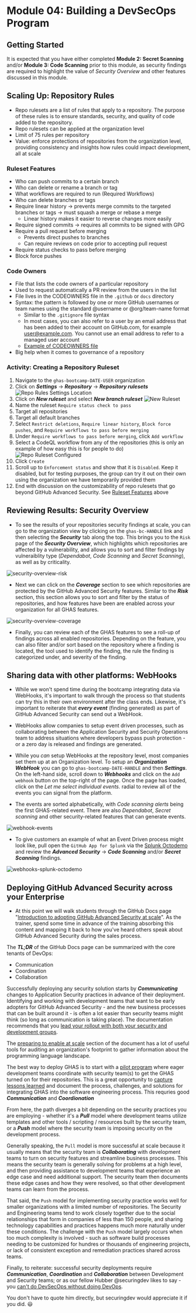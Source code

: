 # Module 04: Building a DevSecOps Program

## Getting Started

It is expected that you have either completed **Module 2: Secret Scanning** and/or **Module 3: Code Scanning** prior to this module, as security findings are required to highlight the value of _Security Overview_ and other features discussed in this module.

<!-- CODEOWNERS - add this part to here

Branch protection rules for CodeQL -- how to implement CodeQL using those rules 

Branch protection rules can be modified in the repo or at the org level 

Makes more sense to manage them at the org level for standard things and then at the repo level for project specific needs -->

## Scaling Up: Repository Rules

- Repo rulesets are a list of rules that apply to a repository. The purpose of these rules is to ensure standards, security, and quality of code added to the repository.
- Repo rulesets can be applied at the organization level
- Limit of 75 rules per repository
- Value: enforce protections of repositories from the organization level, providing consistency and insights how rules could impact development, all at scale

### Ruleset Features

- Who can push commits to a certain branch
- Who can delete or rename a branch or tag
- What workflows are required to run (Required Workflows)
- Who can delete branches or tags
- Require linear history -> prevents merge commits to the targeted branches or tags -> must squash a merge or rebase a merge
  - Linear history makes it easier to reverse changes more easily
- Require signed commits -> requires all commits to be signed with GPG
- Require a pull request before merging
  - Prevents direct pushes to branches
  - Can require reviews on code prior to accepting pull request
- Require status checks to pass before merging
- Block force pushes

<!-- We'll do the activity once we have confirmed that CodeQL can be used as a required workflow. For now, we can skip this part and move on to the rest of the module. 

CodeQL cannot be a required workflow. The way the yaml files are read, CodeQL scans are ignored. Not all repos that have code scanning are using advanced setup, which causes a conflict as the branch protection rules don't know if CodeQL is being run.

Need to confirm this further.-->

### Code Owners

- File that lists the code owners of a particular repository
- Used to request automatically a PR review from the users in the list
- File lives in the CODEOWNERS file in the `.github` or `docs` directory
- Syntax: the pattern is followed by one or more GitHub usernames or team names using the standard @username or @org/team-name format
  - Similar to the `.gitignore` file syntax
  - In most cases, you can also refer to a user by an email address that has been added to their account on GitHub.com, for example [user@example.com](user@example.com). You cannot use an email address to refer to a managed user account
  - [Example of CODEOWNERS file](https://docs.github.com/en/enterprise-cloud@latest/repositories/managing-your-repositorys-settings-and-features/customizing-your-repository/about-code-owners#example-of-a-codeowners-file)
- Big help when it comes to governance of a repository

### Activity: Creating a Repository Ruleset

1. Navigate to the `ghas-bootcamp-DATE-USER` organization
2. Click on **_Settings_** -> **_Repository_** -> **_Repository rulesets_**
  ![Repo Rules Settings Location](images/repo-rulesets-location.png)
3. Click on **_New ruleset_** and select **_New branch ruleset_**
  ![New Ruleset](images/new-ruleset.png)
4. Name the ruleset `Require status check to pass`
5. Target all repositories
6. Target all default branches
7. Select `Restrict deletions`, `Require linear history`, `Block force pushes`, and `Require workflows to pass before merging`
8. Under `Require workflows to pass before merging`, click `Add workflow`
9. Select a CodeQL workflow from any of the repositories (this is only an example of how easy this is for people to do)
  ![Repo Ruleset Configured](images/repo-ruleset-configured.png)
10. Click `Create`
11. Scroll up to `Enforcement status` and show that it is `Disabled`. Keep it disabled, but for testing purposes, the group can try it out on their own using the organization we have temporarily provided them
12. End with discussion on the customizability of repo rulesets that go beyond GitHub Advanced Security. See [Ruleset Features](#ruleset-features) above

## Reviewing Results: Security Overview

- To see the results of your repositories security findings at scale, you can go to the organization view by clicking on the `ghas-bc-HANDLE` link and then selecting the **_Security_** tab along the top. This brings you to the `Risk` page of the **_Security Overview_**, which highlights which repositories are affected by a vulnerability, and allows you to sort and filter findings by vulneraiblity type (_Dependabot_, _Code Scanning_ and _Secret Scanning_), as well as by criticality.

![security-overview-risk](https://user-images.githubusercontent.com/22803099/236025079-94d45e14-01ae-4bcd-9794-21aac8861a8d.png)

- Next we can click on the **_Coverage_** section to see which repositories are protected by the GitHub Advanced Security features. Similar to the **_Risk_** section, this section allows you to sort and filter by the status of repositories, and how features have been are enabled across your organization for all GHAS features.

![security-overview-coverage](https://user-images.githubusercontent.com/22803099/236025110-26d67010-e372-43ce-a1dd-9a26d85a731a.png)

- Finally, you can review each of the GHAS features to see a roll-up of findings across all enabled repositories. Depending on the feature, you can also filter and/or sort based on the repository where a finding is located, the tool used to identify the finding, the rule the finding is categorized under, and severity of the finding.

## Sharing data with other platforms: WebHooks

- While we won't spend time during the bootcamp integrating data via WebHooks, it's important to walk through the process so that students can try this in their own environment after the class ends. Likewise, it's important to reiterate that **_every event_** (finding generated) as part of GitHub Advanced Security can send out a WebHook.

- WebHooks allow companies to setup event driven processes, such as collaborating between the Application Security and Security Operations team to address situations where developers bypass push protection - or a zero day is released and findings are generated.

- While you _can_ setup WebHooks at the repository level, most companies set them up at an Organization level. To setup an **_Organization WebHook_** you can go to `ghas-bootcamp-DATE-HANDLE` and then **_Settings_**. On the left-hand side, scroll down to **_Webhooks_** and click on the `Add webhook` button on the top-right of the page. Once the page has loaded, click on the _Let me select individual events._ radial to review all of the events you can signal from the platform.

- The events are sorted alphabetically, with _Code scanning alerts_ being the first GHAS-related event. There are also _Dependabot_, _Secret scanning_ and other security-related features that can generate events.

![webhook-events](https://user-images.githubusercontent.com/22803099/236025249-3bb1c040-1a07-4a02-857c-e2ddf463684f.png)

- To give customers an example of what an Event Driven process might look like, pull open the `GitHub App for Splunk` via the [Splunk Octodemo](https://splunk-octodemo.com/) and review the **_Advanced Security_** ->  **_Code Scanning_** and/or **_Secret Scanning_** findings.

![webhooks-splunk-octodemo](https://user-images.githubusercontent.com/22803099/236025325-451fa660-c3b8-4b7a-bbb5-23ceafbf8985.png)

## Deploying GitHub Advanced Security across your Enterprise

- At this point we will walk students through the GitHub Docs page "[Introduction to adopting GitHub Advanced Security at scale](https://docs.github.com/en/enterprise-cloud@latest/code-security/adopting-github-advanced-security-at-scale/introduction-to-adopting-github-advanced-security-at-scale)". As the trainer, spend some time in advance of the training absorbing this content and mapping it back to how you've heard others speak about GitHub Advanced Security during the sales process.

The **_TL;DR_** of the GitHub Docs page can be summarized with the core tenants of DevOps:

- Communication
- Coordination
- Collaboration

Successfully deploying any security solution starts by **_Communicating_** changes to Application Security practices in advance of their deployment. Identifying and working with development teams that want to be early adopters for GitHub Advanced Security - and the new business processes that can be built around it - is often a lot easier than security teams might think (so long as communication is taking place). The documentation recommends that you [lead your rollout with both your security and development groups](https://docs.github.com/en/enterprise-cloud@latest/code-security/adopting-github-advanced-security-at-scale/phase-1-align-on-your-rollout-strategy-and-goals#lead-your-rollout-with-both-your-security-and-development-groups).

The [preparing to enable at scale](https://docs.github.com/en/enterprise-cloud@latest/code-security/adopting-github-advanced-security-at-scale/phase-2-preparing-to-enable-at-scale) section of the document has a lot of useful tools for auditing an organization's footprint to gather information about the programming language landscape.

The best way to deploy GHAS is to start with a [pilot program](https://docs.github.com/en/enterprise-cloud@latest/code-security/adopting-github-advanced-security-at-scale/phase-3-pilot-programs) where eager development teams coordinate with security team(s) to get the GHAS turned on for their repositories. This is a great opportunity to [capture lessons learned](https://docs.github.com/en/enterprise-cloud@latest/code-security/adopting-github-advanced-security-at-scale/phase-4-create-internal-documentation) and document the process, challenges, and solutions for integrating GHAS into the software engineering process. This requries good **_Communication_** and **_Coordionation_**

From here, the path diverges a bit depending on the security practices you are employing - whether it's a **_Pull_** model where development teams utilize templates and other tools / scripting / resources built by the security team, or a **_Push_** model where the security team is imposing security on the development process.

Generally speaking, the `Pull` model is more successful at scale because it usually means that the security team is **_Collaborating_** with development teams to turn on security features and streamline business processes. This means the security team is generally solving for problems at a high level, and then providing assistance to development teams that experience an edge case and need additional support. The security team then documents these edge cases and how they were resolved, so that other development teams can learn from the process.

That said, the `Push` model for implementing security practice works well for smaller organizations with a limited number of repositories. The Security and Engineering teams tend to work closely together due to the social relationships that form in companies of less than 150 people, and sharing technology capabilities and practices happens much more naturally under these conditions. The challenge with the `Push` model largely occurs when too much complexity is involved - such as software build processes needing to be customized for hundres or thousands of engineering projects, or lack of consistent exception and remediation practices shared across teams.

Finally, to reiterate: successful security deployments require **_Communication_**, **_Coordination_** and **_Collaboration_** between Development and Security teams; or as our fellow Hubber @securingdev likes to say - you [can't do DevSecOps without doing DevOps](https://securing.dev/posts/no-devsecops-without-devops/).

You don't have to quote him directly, but securingdev would appreciate it if you did. 😃
